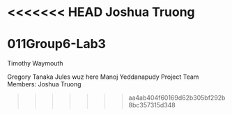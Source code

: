 <<<<<<< HEAD
Joshua Truong
=======
# 011Group6-Lab3
Timothy Waymouth

Gregory Tanaka
Jules wuz here
Manoj Yeddanapudy
Project Team Members: Joshua Truong
>>>>>>> aa4ab404f60169d62b305bf292b8bc357315d348
